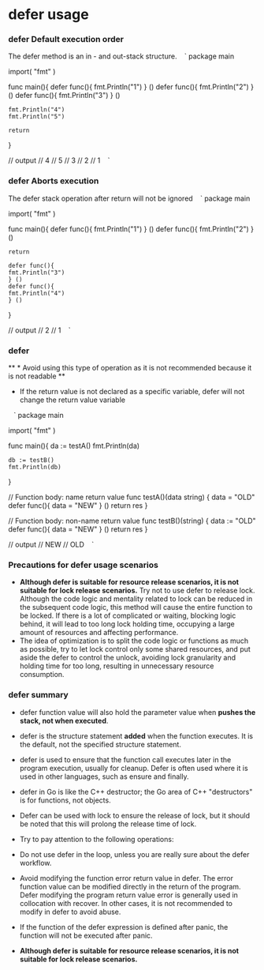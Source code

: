 # defer usage

### defer Default execution order

The defer method is an in - and out-stack structure.
` ` `
package main

import(
		"fmt"
)

func main(){
	defer func(){
	fmt.Println("1")
	} ()
	defer func(){
	fmt.Println("2")
	} ()
	defer func(){
	fmt.Println("3")
	} ()

	fmt.Println("4")
	fmt.Println("5")

	return
}

// output
// 4
// 5
// 3
// 2
// 1
` ` `

### defer Aborts execution

The defer stack operation after return will not be ignored
` ` `
package main

import(
	"fmt"
)

func main(){
	defer func(){
	fmt.Println("1")
	} ()
	defer func(){
	fmt.Println("2")
	} ()

	return

	defer func(){
	fmt.Println("3")
	} ()
	defer func(){
	fmt.Println("4")
	} ()
}

// output
// 2
// 1
` ` `

### defer

** * Avoid using this type of operation as it is not recommended because it is not readable **
* If the return value is not declared as a specific variable, defer will not change the return value variable

` ` `
package main

import(
	"fmt"
)

func main(){
	da := testA()
	fmt.Println(da)

	db := testB()
	fmt.Println(db)
}

// Function body: name return value
func testA()(data string) {
	data = "OLD"
	defer func(){
	data = "NEW"
	} ()
	return res
}

// Function body: non-name return value
func testB()(string) {
	data := "OLD"
	defer func(){
	data = "NEW"
	} ()
	return res
}

// output
// NEW
// OLD
` ` `

### Precautions for defer usage scenarios
* **Although defer is suitable for resource release scenarios, it is not suitable for lock release scenarios.**
Try not to use defer to release lock. Although the code logic and mentality related to lock can be reduced in the subsequent code logic, this method will cause the entire function to be locked. If there is a lot of complicated or waiting, blocking logic behind, it will lead to too long lock holding time, occupying a large amount of resources and affecting performance.
* The idea of optimization is to split the code logic or functions as much as possible, try to let lock control only some shared resources, and put aside the defer to control the unlock, avoiding lock granularity and holding time for too long, resulting in unnecessary resource consumption.

### defer summary

* defer function value will also hold the parameter value when **pushes the stack, not when executed**.

* defer is the structure statement **added** when the function executes. It is the default, not the specified structure statement.

* defer is used to ensure that the function call executes later in the program execution, usually for cleanup. Defer is often used where it is used in other languages, such as ensure and finally.

* defer in Go is like the C++ destructor; the Go area of C++ "destructors" is for functions, not objects.

* Defer can be used with lock to ensure the release of lock, but it should be noted that this will prolong the release time of lock.

* Try to pay attention to the following operations:
* Do not use defer in the loop, unless you are really sure about the defer workflow.
* Avoid modifying the function error return value in defer. The error function value can be modified directly in the return of the program. Defer modifying the program return value error is generally used in collocation with recover. In other cases, it is not recommended to modify in defer to avoid abuse.

* If the function of the defer expression is defined after panic, the function will not be executed after panic.

* **Although defer is suitable for resource release scenarios, it is not suitable for lock release scenarios.**